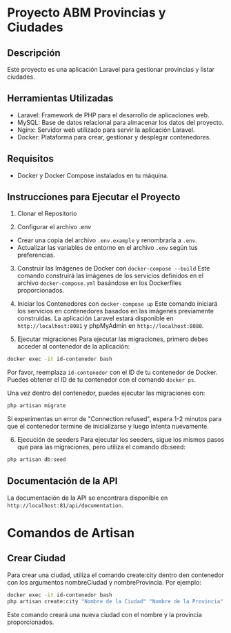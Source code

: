 # Proyecto ABM Provincias y Ciudades
## Descripción
Este proyecto es una aplicación Laravel para gestionar provincias y listar ciudades.
## Herramientas Utilizadas
- Laravel: Framework de PHP para el desarrollo de aplicaciones web.
- MySQL: Base de datos relacional para almacenar los datos del proyecto.
- Nginx: Servidor web utilizado para servir la aplicación Laravel.
- Docker: Plataforma para crear, gestionar y desplegar contenedores.

## Requisitos
- Docker y Docker Compose instalados en tu máquina.

## Instrucciones para Ejecutar el Proyecto

1. Clonar el Repositorio

2. Configurar el archivo .env
- Crear una copia del archivo `.env.example` y renombrarla a `.env`.
- Actualizar las variables de entorno en el archivo `.env` según tus preferencias.

3. Construir las Imágenes de Docker con `docker-compose --build`
Este comando construirá las imágenes de los servicios definidos en el archivo `docker-compose.yml` basándose en los Dockerfiles proporcionados.

4. Iniciar los Contenedores con  `docker-compose up`
Este comando iniciará los servicios en contenedores basados en las imágenes previamente construidas. La aplicación Laravel estará disponible en `http://localhost:8081` y phpMyAdmin en `http://localhost:8080`.

5. Ejecutar migraciones
Para ejecutar las migraciones, primero debes acceder al contenedor de la aplicación:
```bash
docker exec -it id-contenedor bash
```
Por favor, reemplaza `id-contenedor` con el ID de tu contenedor de Docker. Puedes obtener el ID de tu contenedor con el comando `docker ps`.

Una vez dentro del contenedor, puedes ejecutar las migraciones con:
```bash
php artisan migrate
```
Si experimentas un error de "Connection refused", espera 1-2 minutos para que el contenedor termine de inicializarse y luego intenta nuevamente.

6. Ejecución de seeders
Para ejecutar los seeders, sigue los mismos pasos que para las migraciones, pero utiliza el comando db:seed:
```bash
php artisan db:seed
```

## Documentación de la API

La documentación de la API se encontrara disponible en `http://localhost:81/api/documentation`.

# Comandos de Artisan
## Crear Ciudad

Para crear una ciudad, utiliza el comando create:city dentro den contenedor con los argumentos nombreCiudad y nombreProvincia. Por ejemplo:
```bash
docker exec -it id-contenedor bash
php artisan create:city "Nombre de la Ciudad" "Nombre de la Provincia"
```
Este comando creará una nueva ciudad con el nombre y la provincia proporcionados.




